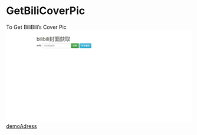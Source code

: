 # GetBiliCoverPic
To Get BiliBili’s Cover Pic
![TEST](1.png "demo")
[demoAdress](http://guestquq.top/bilibili)
